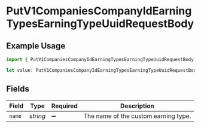 # PutV1CompaniesCompanyIdEarningTypesEarningTypeUuidRequestBody

## Example Usage

```typescript
import { PutV1CompaniesCompanyIdEarningTypesEarningTypeUuidRequestBody } from "gusto-embedded/models/operations";

let value: PutV1CompaniesCompanyIdEarningTypesEarningTypeUuidRequestBody = {};
```

## Fields

| Field                                | Type                                 | Required                             | Description                          |
| ------------------------------------ | ------------------------------------ | ------------------------------------ | ------------------------------------ |
| `name`                               | *string*                             | :heavy_minus_sign:                   | The name of the custom earning type. |